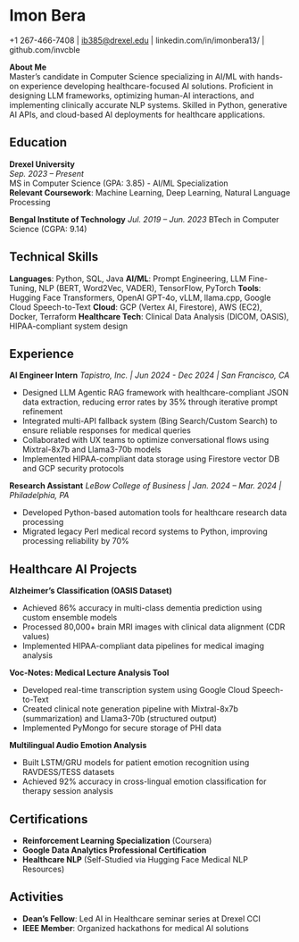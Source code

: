 # Imon Bera  
+1 267-466-7408 | ib385@drexel.edu | linkedin.com/in/imonbera13/ | github.com/invcble  

**About Me**  
Master’s candidate in Computer Science specializing in AI/ML with hands-on experience developing healthcare-focused AI solutions. Proficient in designing LLM frameworks, optimizing human-AI interactions, and implementing clinically accurate NLP systems. Skilled in Python, generative AI APIs, and cloud-based AI deployments for healthcare applications.

## Education  
**Drexel University**  
*Sep. 2023 – Present*  
MS in Computer Science (GPA: 3.85) - AI/ML Specialization  
**Relevant Coursework**: Machine Learning, Deep Learning, Natural Language Processing  

**Bengal Institute of Technology**
*Jul. 2019 – Jun. 2023*
BTech in Computer Science (CGPA: 9.14)

## Technical Skills
**Languages**: Python, SQL, Java
**AI/ML**: Prompt Engineering, LLM Fine-Tuning, NLP (BERT, Word2Vec, VADER), TensorFlow, PyTorch
**Tools**: Hugging Face Transformers, OpenAI GPT-4o, vLLM, llama.cpp, Google Cloud Speech-to-Text
**Cloud**: GCP (Vertex AI, Firestore), AWS (EC2), Docker, Terraform
**Healthcare Tech**: Clinical Data Analysis (DICOM, OASIS), HIPAA-compliant system design

## Experience
**AI Engineer Intern**
*Tapistro, Inc. | Jun 2024 - Dec 2024 | San Francisco, CA*
- Designed LLM Agentic RAG framework with healthcare-compliant JSON data extraction, reducing error rates by 35% through iterative prompt refinement
- Integrated multi-API fallback system (Bing Search/Custom Search) to ensure reliable responses for medical queries
- Collaborated with UX teams to optimize conversational flows using Mixtral-8x7b and Llama3-70b models
- Implemented HIPAA-compliant data storage using Firestore vector DB and GCP security protocols

**Research Assistant**
*LeBow College of Business | Jan. 2024 – Mar. 2024 | Philadelphia, PA*
- Developed Python-based automation tools for healthcare research data processing
- Migrated legacy Perl medical record systems to Python, improving processing reliability by 70%

## Healthcare AI Projects
**Alzheimer’s Classification (OASIS Dataset)**
- Achieved 86% accuracy in multi-class dementia prediction using custom ensemble models
- Processed 80,000+ brain MRI images with clinical data alignment (CDR values)
- Implemented HIPAA-compliant data pipelines for medical imaging analysis

**Voc-Notes: Medical Lecture Analysis Tool**
- Developed real-time transcription system using Google Cloud Speech-to-Text
- Created clinical note generation pipeline with Mixtral-8x7b (summarization) and Llama3-70b (structured output)
- Implemented PyMongo for secure storage of PHI data

**Multilingual Audio Emotion Analysis**
- Built LSTM/GRU models for patient emotion recognition using RAVDESS/TESS datasets
- Achieved 92% accuracy in cross-lingual emotion classification for therapy session analysis

## Certifications
- **Reinforcement Learning Specialization** (Coursera)
- **Google Data Analytics Professional Certification**
- **Healthcare NLP** (Self-Studied via Hugging Face Medical NLP Resources)

## Activities
- **Dean’s Fellow**: Led AI in Healthcare seminar series at Drexel CCI
- **IEEE Member**: Organized hackathons for medical AI solutions